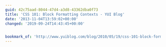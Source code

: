 ```yaml
---
guid: 42c75aad-8044-47d4-a3d8-43362dba0f73
title: 'CSS 101: Block Formatting Contexts - YUI Blog'
date: '2013-11-04T13:59:02+00:00'
changed: '2019-09-24T14:43:45+00:00'


bookmark_of: 'http://www.yuiblog.com/blog/2010/05/19/css-101-block-formatting-contexts/'
---
```




